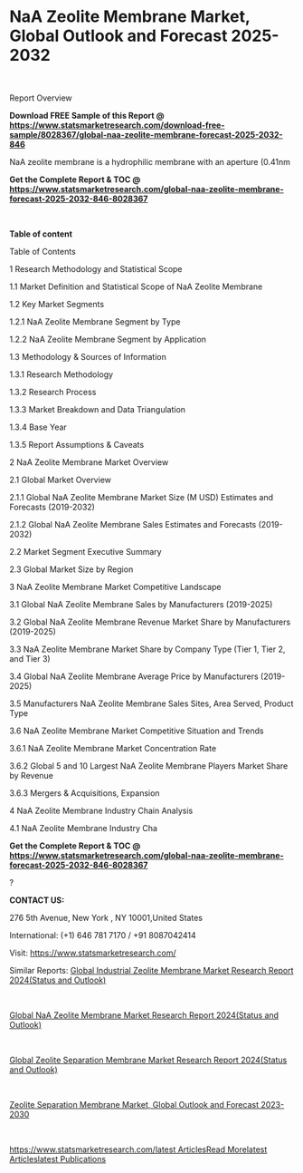 <h1>NaA Zeolite Membrane Market, Global Outlook and Forecast 2025-2032</h1><br/><p>Report Overview</p>
 
 
 
 <p><strong>Download FREE Sample of this Report @ <a href="https://www.statsmarketresearch.com/download-free-sample/8028367/global-naa-zeolite-membrane-forecast-2025-2032-846">https://www.statsmarketresearch.com/download-free-sample/8028367/global-naa-zeolite-membrane-forecast-2025-2032-846</a></strong></p>
 
 
 
 <p>NaA zeolite membrane is a hydrophilic membrane with an aperture (0.41nm</p>
 
 
 
 <div><b>Get the Complete Report & TOC @ <a href="https://www.statsmarketresearch.com/global-naa-zeolite-membrane-forecast-2025-2032-846-8028367">https://www.statsmarketresearch.com/global-naa-zeolite-membrane-forecast-2025-2032-846-8028367</a></b></div>
 
 
 
 <p><br />
 
 <b>Table of content</b></p>
 
 
 
 <p>Table of Contents<br />
 
 1 Research Methodology and Statistical Scope<br />
 
 1.1 Market Definition and Statistical Scope of NaA Zeolite Membrane<br />
 
 1.2 Key Market Segments<br />
 
 1.2.1 NaA Zeolite Membrane Segment by Type<br />
 
 1.2.2 NaA Zeolite Membrane Segment by Application<br />
 
 1.3 Methodology & Sources of Information<br />
 
 1.3.1 Research Methodology<br />
 
 1.3.2 Research Process<br />
 
 1.3.3 Market Breakdown and Data Triangulation<br />
 
 1.3.4 Base Year<br />
 
 1.3.5 Report Assumptions & Caveats<br />
 
 2 NaA Zeolite Membrane Market Overview<br />
 
 2.1 Global Market Overview<br />
 
 2.1.1 Global NaA Zeolite Membrane Market Size (M USD) Estimates and Forecasts (2019-2032)<br />
 
 2.1.2 Global NaA Zeolite Membrane Sales Estimates and Forecasts (2019-2032)<br />
 
 2.2 Market Segment Executive Summary<br />
 
 2.3 Global Market Size by Region<br />
 
 3 NaA Zeolite Membrane Market Competitive Landscape<br />
 
 3.1 Global NaA Zeolite Membrane Sales by Manufacturers (2019-2025)<br />
 
 3.2 Global NaA Zeolite Membrane Revenue Market Share by Manufacturers (2019-2025)<br />
 
 3.3 NaA Zeolite Membrane Market Share by Company Type (Tier 1, Tier 2, and Tier 3)<br />
 
 3.4 Global NaA Zeolite Membrane Average Price by Manufacturers (2019-2025)<br />
 
 3.5 Manufacturers NaA Zeolite Membrane Sales Sites, Area Served, Product Type<br />
 
 3.6 NaA Zeolite Membrane Market Competitive Situation and Trends<br />
 
 3.6.1 NaA Zeolite Membrane Market Concentration Rate<br />
 
 3.6.2 Global 5 and 10 Largest NaA Zeolite Membrane Players Market Share by Revenue<br />
 
 3.6.3 Mergers & Acquisitions, Expansion<br />
 
 4 NaA Zeolite Membrane Industry Chain Analysis<br />
 
 4.1 NaA Zeolite Membrane Industry Cha</p>
 
 
 
 <div><b>Get the Complete Report & TOC @ <a href="https://www.statsmarketresearch.com/global-naa-zeolite-membrane-forecast-2025-2032-846-8028367">https://www.statsmarketresearch.com/global-naa-zeolite-membrane-forecast-2025-2032-846-8028367</a></b></div>
 
 
 
 <p>? </p>
 
 
 
 <p><b>CONTACT US:</b><br />
 
 276 5th Avenue, New York , NY 10001,United States<br />
 
 International: (+1) 646 781 7170 / +91 8087042414<br />
 
 Visit: <a href="https://www.statsmarketresearch.com/">https://www.statsmarketresearch.com/</a><br />
 
 Similar Reports: <a href="https://www.statsmarketresearch.com/global-naa-zeolite-membrane-forecast-2025-2032-846-8028367">Global Industrial Zeolite Membrane Market Research Report 2024(Status and Outlook)</a><br />
 
 <br />
 
 <a href="https://www.statsmarketresearch.com/global-naa-zeolite-membrane-forecast-2025-2032-846-8028367">Global NaA Zeolite Membrane Market Research Report 2024(Status and Outlook)</a><br />
 
 <br />
 
 <a href="https://www.statsmarketresearch.com/global-naa-zeolite-membrane-forecast-2025-2032-846-8028367">Global Zeolite Separation Membrane Market Research Report 2024(Status and Outlook)</a><br />
 
 <br />
 
 <a href="https://www.statsmarketresearch.com/global-naa-zeolite-membrane-forecast-2025-2032-846-8028367">Zeolite Separation Membrane Market, Global Outlook and Forecast 2023-2030</a><br />
 
 <br />
 
 <a href="https://gyeongbokgung.com">https://www.statsmarketresearch.com/</a><a href="https://hallyeomaritime.com">latest Articles</a><a href="https://jingwansa.com">Read More</a><a href="https://nguoiviet.jp/">latest Articles</a><a href="https://www.intelmarketresearch.com/">latest Publications</a></p>